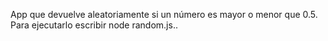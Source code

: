 App que devuelve aleatoriamente si un número es mayor o menor que 0.5.
Para ejecutarlo escribir node random.js..